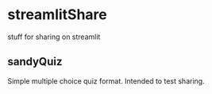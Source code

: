 # streamlitShare
stuff for sharing on streamlit

## sandyQuiz
Simple multiple choice quiz format. Intended to test sharing.
